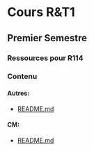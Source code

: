# Cours R&T1
## Premier Semestre
### Ressources pour R114
### Contenu

#### Autres:
- [README.md](./README.md)

#### CM:
- [README.md](./CM/README.md)



